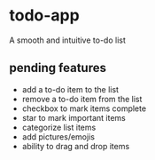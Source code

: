# todo-app

A smooth and intuitive to-do list

## pending features
<ul>
  <li>add a to-do item to the list </li>
  <li>remove a to-do item from the list </li>
  <li>checkbox to mark items complete </li>
  <li>star to mark important items</li>
  <li>categorize list items</li>
  <li>add pictures/emojis</li>
  <li>ability to drag and drop items </li>
</ul>
